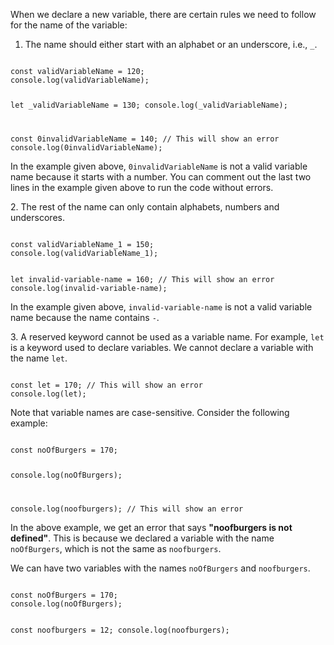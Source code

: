 When we declare a new variable,
there are certain rules
we need to follow for
the name of the variable:

1. The name should either start
with an alphabet or an underscore, i.e., `_`.

<codeblock language="javascript" type="lesson">
<code>
const validVariableName = 120;
console.log(validVariableName);

let _validVariableName = 130;
console.log(_validVariableName);

const 0invalidVariableName = 140; // This will show an error
console.log(0invalidVariableName);
</code>
</codeblock>

In the example given above,
`0invalidVariableName`
is not a valid variable name
because it starts with a number.
You can comment out the last
two lines in the example given above
to run the code without errors.

2\. The rest of the name can only contain
alphabets, numbers and underscores.

<codeblock language="javascript" type="lesson">
<code>
const validVariableName_1 = 150;
console.log(validVariableName_1);

let invalid-variable-name = 160; // This will show an error
console.log(invalid-variable-name);
</code>
</codeblock>

In the example given above,
`invalid-variable-name`
is not a valid variable name
because the name contains `-`.

3\. A reserved keyword cannot be used
as a variable name.
For example, `let` is a keyword
used to declare variables.
We cannot declare a variable
with the name `let`.

<codeblock language="javascript" type="lesson">
<code>
const let = 170; // This will show an error
console.log(let);
</code>
</codeblock>

Note that variable names are
case-sensitive.
Consider the following example:

<codeblock language="javascript" type="lesson">
<code>
const noOfBurgers = 170;

console.log(noOfBurgers);

console.log(noofburgers); // This will show an error
</code>
</codeblock>

In the above example,
we get an error that says
**"noofburgers is not defined"**.
This is because we declared a variable
with the name `noOfBurgers`,
which is not the same as `noofburgers`.

We can have two variables with the names
`noOfBurgers` and `noofburgers`.

<codeblock language="javascript" type="lesson">
<code>
const noOfBurgers = 170;
console.log(noOfBurgers);

const noofburgers = 12;
console.log(noofburgers);
</code>
</codeblock>
